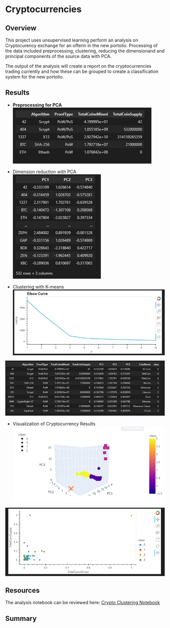 # Cryptocurrencies

## Overview
This project uses unsupervised learning perform an analysis on Cryptocurency exchange for an offerin in the new portolio.  Processing of the data included
preprocessing, clustering, reducing the dimensionand and principal components of the source data with PCA.

The output of the analysis will create a report on the cryptocurrencies trading currently and how these can be grouped to create a classification system for the new portolio.

## Results
* <b>Preprocessing for PCA</b><br>
![Alt text](https://github.com/SusanFair/Cryptocurrencies/blob/main/Resources/preprocess_pca.PNG)

* Dimension reduction with PCA<br>
![Alt text](https://github.com/SusanFair/Cryptocurrencies/blob/main/Resources/dimension_reduction_pca.PNG)

* Clustering with K-means<br>
![Alt text](https://github.com/SusanFair/Cryptocurrencies/blob/main/Resources/Kmeans_elbow_curve.PNG)

![Alt text](https://github.com/SusanFair/Cryptocurrencies/blob/main/Resources/kmeans.PNG)

* Visualization of Cryptocurrency Results<br>
![Alt text](https://github.com/SusanFair/Cryptocurrencies/blob/main/Resources/interactive_pca_data.PNG)

![Alt text](https://github.com/SusanFair/Cryptocurrencies/blob/main/Resources/scaled_data.PNG)

## Resources
The analysis notebook can be reviewed here:  [Crypto Clustering Notebook](https://github.com/SusanFair/Cryptocurrencies/blob/main/crypto_clustering.ipynb)


## Summary

